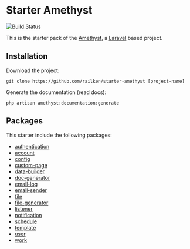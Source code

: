 # Starter Amethyst

[![Build Status](https://travis-ci.org/railken/starter-amethyst.svg?branch=master)](https://travis-ci.org/railken/starter-amethyst)

This is the starter pack of the [Amethyst](https://github.com/railken/amethyst), a [Laravel](https://github.com/laravel/laravel) based project.

## Installation

Download the project:

    git clone https://github.com/railken/starter-amethyst [project-name]

Generate the documentation (read docs):

    php artisan amethyst:documentation:generate

## Packages
This starter include the following packages:
 - [authentication](https://github.com/railken/amethyst-authentication)
 - [account](https://github.com/railken/amethyst-account)
 - [config](https://github.com/railken/amethyst-config)
 - [custom-page](https://github.com/railken/amethyst-custom-page)
 - [data-builder](https://github.com/railken/amethyst-data-builder)
 - [doc-generator](https://github.com/railken/amethyst-doc-generator)
 - [email-log](https://github.com/railken/amethyst-email-log)
 - [email-sender](https://github.com/railken/amethyst-email-sender)
 - [file](https://github.com/railken/amethyst-file)
 - [file-generator](https://github.com/railken/amethyst-file-generator)
 - [listener](https://github.com/railken/amethyst-listener)
 - [notification](https://github.com/railken/amethyst-notification)
 - [schedule](https://github.com/railken/amethyst-schedule)
 - [template](https://github.com/railken/amethyst-template)
 - [user](https://github.com/railken/amethyst-user)
 - [work](https://github.com/railken/amethyst-work)